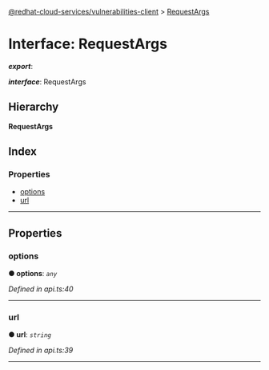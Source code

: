 [@redhat-cloud-services/vulnerabilities-client](../README.md) > [RequestArgs](../interfaces/requestargs.md)

# Interface: RequestArgs

*__export__*: 

*__interface__*: RequestArgs

## Hierarchy

**RequestArgs**

## Index

### Properties

* [options](requestargs.md#options)
* [url](requestargs.md#url)

---

## Properties

<a id="options"></a>

###  options

**● options**: *`any`*

*Defined in api.ts:40*

___
<a id="url"></a>

###  url

**● url**: *`string`*

*Defined in api.ts:39*

___

